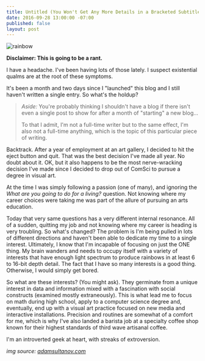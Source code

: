 ```yaml
---
title: Untitled (You Won't Get Any More Details in a Bracketed Subtitle)
date: 2016-09-28 13:00:00 -07:00
published: false
layout: post
---
```


![rainbow](/uploads/dark-side-moon.jpg) 

**Disclaimer: This is going to be a rant.**

I have a headache. I've been having lots of those lately. I suspect existential qualms are at the root of these symptoms.

It's been a month and two days since I "launched" this blog and I still haven't written a single entry. So what's the holdup?

> *Aside:* You're probably thinking I shouldn't have a blog if there isn't even a single post to show for after a month of "starting" a new blog...
>
> To that I admit, I'm not a full-time writer but to the same effect, I'm also not a full-time anything, which is the topic of this particular piece of writing.

Backtrack. After a year of employment at an art gallery, I decided to hit the eject button and quit. That was the best decision I've made all year. No doubt about it. OK, but it also happens to be the most nerve-wracking decision I've made since I decided to drop out of ComSci to pursue a degree in visual art.

At the time I was simply following a passion (one of many), and ignoring the *What are you going to do for a living?* question. Not knowing where my career choices were taking me was part of the allure of pursuing an arts education.

Today that very same questions has a very different internal resonance. All of a sudden, quitting my job and not knowing where my career is heading is very troubling. So what's changed? The problem is I'm being pulled in lots of different directions and haven't been able to dedicate my time to a single interest. Ultimately, I know that I'm incapable of focusing on just the ONE thing. My brain wanders and needs to occupy itself with a variety of interests that have enough light spectrum to produce rainbows in at least 6 to 16-bit depth detail. The fact that I have so many interests is a good thing. Otherwise, I would simply get bored.

So what are these interests? (You might ask). They germinate from a unique interest in data and information mixed with a fascination with social constructs (examined mostly extraneously). This is what lead me to focus on math during high school, apply to a computer science degree and, eventually, end up with a visual art practice focused on new media and interactive installations. Precision and routines are somewhat of a comfort for me, which is why I've also landed a barista job at a specialty coffee shop known for their highest standards of third wave artisanal coffee.

I'm an introverted geek at heart, with streaks of extroversion.

*img source: [adamsultanov.com](http://www.adamsultanov.com/vector/pink-floyd/dark-side-moon.jpg)*